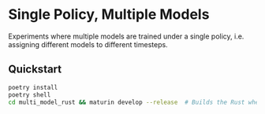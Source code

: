# Single Policy, Multiple Models

Experiments where multiple models are trained under a single policy, i.e. assigning different models to different
timesteps.

## Quickstart

```bash
poetry install
poetry shell
cd multi_model_rust && maturin develop --release  # Builds the Rust wheel for Python.
```